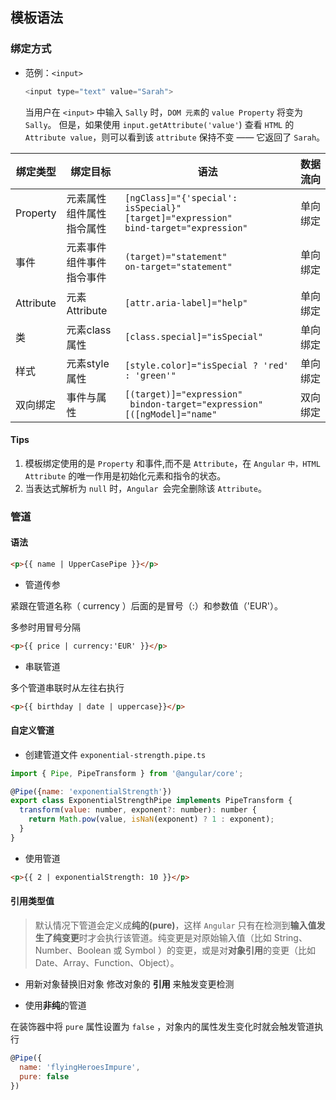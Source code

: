 ## 模板语法

### 绑定方式


- 范例：`<input>`
  ```js
  <input type="text" value="Sarah">
  ```
  当用户在 `<input>` 中输入 `Sally` 时，`DOM 元素`的 `value Property` 将变为 `Sally`。 但是，如果使用 `input.getAttribute('value'`) 查看 `HTML` 的 `Attribute value`，则可以看到该 `attribute` 保持不变 —— 它返回了 `Sarah`。

| 绑定类型  | 绑定目标                           | 语法                                                         | 数据流向 |
| --------- | ---------------------------------- | ------------------------------------------------------------ | -------- |
| Property  | 元素属性<br/>组件属性<br/>指令属性 | `[ngClass]="{'special': isSpecial}"`<br/> `[target]="expression"`<br/> `bind-target="expression"` | 单向绑定 |
| 事件      | 元素事件<br/>组件事件<br/>指令事件 | `(target)="statement"`<br/> `on-target="statement"`          | 单向绑定 |
| Attribute | 元素Attribute                      | `[attr.aria-label]="help"`                                   | 单向绑定 |
| 类        | 元素class属性                      | `[class.special]="isSpecial"`                                | 单向绑定 |
| 样式      | 元素style属性                      | `[style.color]="isSpecial ? 'red' : 'green'"`                | 单向绑定 |
| 双向绑定  | 事件与属性                         | `[(target)]="expression"`<br/>` bindon-target="expression"`<br/>`[([ngModel]="name"` | 双向绑定 |

#### Tips
1. 模板绑定使用的是 `Property` 和事件,而不是 `Attribute`，在 `Angular` `中，HTML Attribute` 的唯一作用是初始化元素和指令的状态。
2. 当表达式解析为 `null` 时，`Angular `会完全删除该 `Attribute`。

### 管道

#### 语法
```html
<p>{{ name | UpperCasePipe }}</p>
```

- 管道传参

紧跟在管道名称（ currency ）后面的是冒号（:）和参数值（'EUR'）。

多参时用冒号分隔
```html
<p>{{ price | currency:'EUR' }}</p>
```

- 串联管道

多个管道串联时从左往右执行
```html
<p>{{ birthday | date | uppercase}}</p>
```

#### 自定义管道

- 创建管道文件 `exponential-strength.pipe.ts` 

```js
import { Pipe, PipeTransform } from '@angular/core';

@Pipe({name: 'exponentialStrength'})
export class ExponentialStrengthPipe implements PipeTransform {
  transform(value: number, exponent?: number): number {
    return Math.pow(value, isNaN(exponent) ? 1 : exponent);
  }
}
```

- 使用管道

```html
<p>{{ 2 | exponentialStrength: 10 }}</p>
```

#### 引用类型值

> 默认情况下管道会定义成**纯的(pure)**，这样 `Angular` 只有在检测到**输入值发生了纯变更**时才会执行该管道。纯变更是对原始输入值（比如 String、Number、Boolean 或 Symbol ）的变更，或是对**对象引用**的变更（比如 Date、Array、Function、Object）。


- 用新对象替换旧对象
  修改对象的 **引用** 来触发变更检测

- 使用**非纯**的管道

在装饰器中将 `pure` 属性设置为 `false` ，对象内的属性发生变化时就会触发管道执行

```js
@Pipe({
  name: 'flyingHeroesImpure',
  pure: false
})
```
